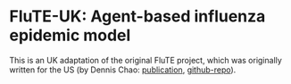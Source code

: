 # FluTE-UK: Agent-based influenza epidemic model

This is an UK adaptation of the original FluTE project, which was originally written for the US (by Dennis Chao: [publication](https://www.ncbi.nlm.nih.gov/pmc/articles/PMC2813259/pdf/pcbi.1000656.pdf), [github-repo](https://github.com/dlchao/FluTE)).
